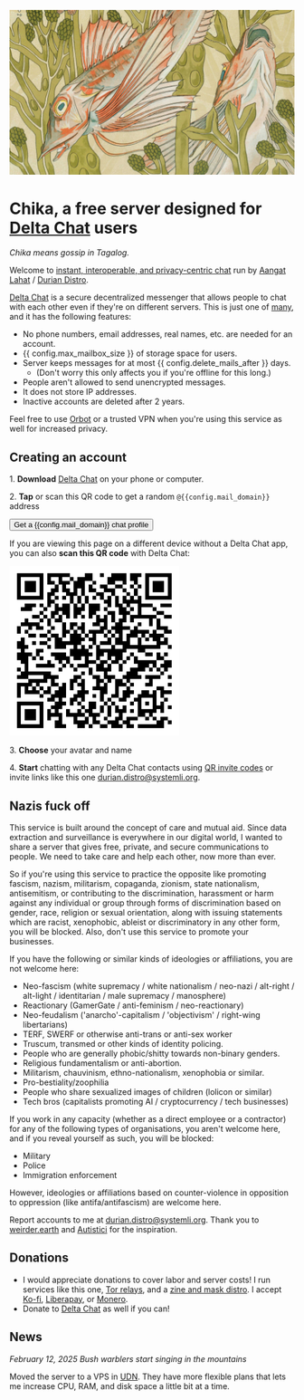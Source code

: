 ![A group of fish swimming together in seaweed](fish.jpg)

# Chika, a free server designed for [Delta Chat](https://delta.chat) users

_Chika means gossip in Tagalog._ 

Welcome to [instant, interoperable, and privacy-centric chat](https://delta.chat/chatmail) run by [Aangat Lahat](https://aangat.lahat.computer) / [Durian Distro](https://durian-distro.org/). 

[Delta Chat](https://delta.chat) is a secure decentralized messenger that allows people to chat with each other even if they're on different servers. This is just one of [many](https://delta.chat/chatmail), and it has the following features:

- No phone numbers, email addresses, real names, etc. are needed for an account.
- {{ config.max_mailbox_size }} of storage space for users.
- Server keeps messages for at most {{ config.delete_mails_after }} days. 
    - (Don't worry this only affects you if you're offline for this long.)
- People aren't allowed to send unencrypted messages.
- It does not store IP addresses.
- Inactive accounts are deleted after 2 years.

Feel free to use [Orbot](https://orbot.app/) or a trusted VPN when you're using this service as well for increased privacy.

## Creating an account

1\. <b>Download</b> [Delta Chat](https://delta.chat) on your phone or computer.

2\. <b>Tap</b> or scan this QR code to get a random `@{{config.mail_domain}}` address

<a class="cta-button" href="DCACCOUNT:https://{{ config.mail_domain }}/new"><button>Get a {{config.mail_domain}} chat profile</button></a>

If you are viewing this page on a different device
without a Delta Chat app,
you can also <b>scan this QR code</b> with Delta Chat:

<a href="DCACCOUNT:https://{{ config.mail_domain }}/new">
    <img width="300" src="chika.aangat.lahat.computer.png" />
    <!-- <img width=300 style="float: none;" src="qr-chatmail-invite-{{config.mail_domain}}.png" /> -->
</a>

3\. <b>Choose</b> your avatar and name

4\. <b>Start</b> chatting with any Delta Chat contacts using [QR invite codes](https://delta.chat/en/help#howtoe2ee) or invite links like this one [durian.distro@systemli.org](https://i.delta.chat/#A0E7290EB162D14C5E32358E38559370D0875CF0&a=durian.distro%40systemli.org&n=&i=g6jPAj4yzsm&s=8G3sbHejPQR).

## Nazis fuck off

This service is built around the concept of care and mutual aid. Since data extraction and surveillance is everywhere in our digital world, I wanted to share a server that gives free, private, and secure communications to people. We need to take care and help each other, now more than ever. 

So if you're using this service to practice the opposite like promoting fascism, nazism, militarism, copaganda, zionism, state nationalism, antisemitism, or contributing to the discrimination, harassment or harm against any individual or group through forms of discrimination based on gender, race, religion or sexual orientation, along with issuing statements which are racist, xenophobic, ableist or discriminatory in any other form, you will be blocked. Also, don't use this service to promote your businesses.

If you have the following or similar kinds of ideologies or affiliations, you are not welcome here:

- Neo-fascism (white supremacy / white nationalism / neo-nazi / alt-right / alt-light / identitarian / male supremacy / manosphere)
- Reactionary (GamerGate / anti-feminism / neo-reactionary)
- Neo-feudalism ('anarcho'-capitalism / 'objectivism' / right-wing libertarians)
- TERF, SWERF or otherwise anti-trans or anti-sex worker
- Truscum, transmed or other kinds of identity policing.
- People who are generally phobic/shitty towards non-binary genders.
- Religious fundamentalism or anti-abortion.
- Militarism, chauvinism, ethno-nationalism, xenophobia or similar.
- Pro-bestiality/zoophilia
- People who share sexualized images of children (lolicon or similar)
- Tech bros (capitalists promoting AI / cryptocurrency / tech businesses)

If you work in any capacity (whether as a direct employee or a contractor) for any of the following types of organisations, you aren't welcome here, and if you reveal yourself as such, you will be blocked:

- Military
- Police
- Immigration enforcement

However, ideologies or affiliations based on counter-violence in opposition to oppression (like antifa/antifascism) are welcome here.

Report accounts to me at [durian.distro@systemli.org](https://i.delta.chat/#A0E7290EB162D14C5E32358E38559370D0875CF0&a=durian.distro%40systemli.org&n=&i=g6jPAj4yzsm&s=8G3sbHejPQR). Thank you to [weirder.earth](https://github.com/weirderearth/weirder-rules/blob/main/rules-and-etiquette.md) and [Autistici](https://www.autistici.org/who/policy) for the inspiration.

## Donations

- I would appreciate donations to cover labor and server costs! I run services like this one, [Tor relays](https://metrics.torproject.org/rs.html#search/family:5589C16812A8E9C5BF1EB25EEC8060B877E24F56), and a [zine and mask distro](https://durian-distro.org). I accept [Ko-fi](https://ko-fi.com/duriandistro), [Liberapay](https://liberapay.com/durian-distro/), or [Monero](https://durian-distro.org/#Monero).
- Donate to [Delta Chat](https://delta.chat/en/contribute) as well if you can!

## News

*February 12, 2025*
<i>Bush warblers start singing in the mountains</i>

Moved the server to a VPS in [UDN](https://www.urdn.com.ua). They have more flexible plans that lets me increase CPU, RAM, and disk space a little bit at a time.
